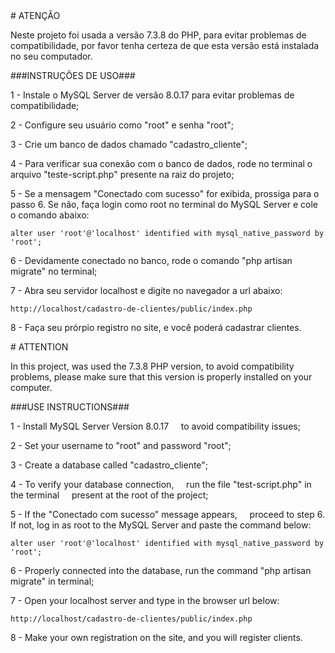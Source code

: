 ﻿<PORTUGUESE>
# ATENÇÃO

Neste projeto foi usada a versão 7.3.8 do PHP,
para evitar problemas de compatibilidade,
por favor tenha certeza de que esta versão está
instalada no seu computador.

###INSTRUÇÕES DE USO###

1 - Instale o MySQL Server de versão 8.0.17
    para evitar problemas de compatibilidade;

2 - Configure seu usuário como "root" e senha "root";

3 - Crie um banco de dados chamado "cadastro_cliente";

4 - Para verificar sua conexão com o banco de dados,
    rode no terminal o arquivo "teste-script.php"
    presente na raiz do projeto;

5 - Se a mensagem "Conectado com sucesso" for exibida,
    prossiga para o passo 6.
	Se não, faça login como root no terminal do
	MySQL Server e cole o comando abaixo:

	alter user 'root'@'localhost' identified with mysql_native_password by 'root';

6 - Devidamente conectado no banco,
    rode o comando "php artisan migrate" no terminal;

7 - Abra seu servidor localhost e digite no navegador a url abaixo:

    http://localhost/cadastro-de-clientes/public/index.php

8 - Faça seu prórpio registro no site, e você poderá cadastrar clientes.


<ENGLISH>
# ATTENTION

In this project, was used the 7.3.8 PHP version,
to avoid compatibility problems,
please make sure that this version is properly
installed on your computer.

###USE INSTRUCTIONS###

1 - Install MySQL Server Version 8.0.17
    to avoid compatibility issues;

2 - Set your username to "root" and password "root";

3 - Create a database called "cadastro_cliente";

4 - To verify your database connection,
    run the file "test-script.php" in the terminal
    present at the root of the project;

5 - If the "Conectado com sucesso" message appears,
    proceed to step 6.
    If not, log in as root to the MySQL Server
    and paste the command below:

    alter user 'root'@'localhost' identified with mysql_native_password by 'root';

6 - Properly connected into the database,
    run the command "php artisan migrate" in terminal;

7 - Open your localhost server and type in the browser url below:

    http://localhost/cadastro-de-clientes/public/index.php

8 - Make your own registration on the site, and you will register clients.


